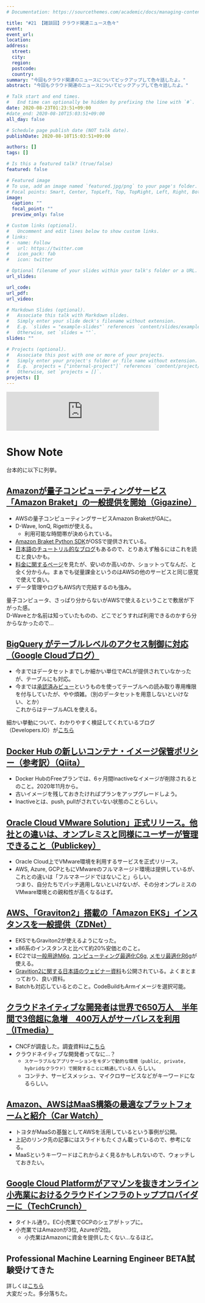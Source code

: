 ```yaml
---
# Documentation: https://sourcethemes.com/academic/docs/managing-content/

title: "#21 【雑談回】クラウド関連ニュース色々"
event:
event_url:
location:
address:
  street:
  city:
  region:
  postcode:
  country:
summary: "今回もクラウド関連のニュースについてピックアップして色々話したよ。"
abstract: "今回もクラウド関連のニュースについてピックアップして色々話したよ。"

# Talk start and end times.
#   End time can optionally be hidden by prefixing the line with `#`.
date: 2020-08-23T01:23:51+09:00
#date_end: 2020-08-10T15:03:51+09:00
all_day: false

# Schedule page publish date (NOT talk date).
publishDate: 2020-08-10T15:03:51+09:00

authors: []
tags: []

# Is this a featured talk? (true/false)
featured: false

# Featured image
# To use, add an image named `featured.jpg/png` to your page's folder. 
# Focal points: Smart, Center, TopLeft, Top, TopRight, Left, Right, BottomLeft, Bottom, BottomRight.
image:
  caption: ""
  focal_point: ""
  preview_only: false

# Custom links (optional).
#   Uncomment and edit lines below to show custom links.
# links:
# - name: Follow
#   url: https://twitter.com
#   icon_pack: fab
#   icon: twitter

# Optional filename of your slides within your talk's folder or a URL.
url_slides:

url_code:
url_pdf:
url_video:

# Markdown Slides (optional).
#   Associate this talk with Markdown slides.
#   Simply enter your slide deck's filename without extension.
#   E.g. `slides = "example-slides"` references `content/slides/example-slides.md`.
#   Otherwise, set `slides = ""`.
slides: ""

# Projects (optional).
#   Associate this post with one or more of your projects.
#   Simply enter your project's folder or file name without extension.
#   E.g. `projects = ["internal-project"]` references `content/project/deep-learning/index.md`.
#   Otherwise, set `projects = []`.
projects: []
---
```


<iframe src="https://anchor.fm/mukiudo/embed/episodes/ep-eigqj0" height="102px" width="400px" frameborder="0" scrolling="no"></iframe>

# Show Note

台本的に以下に列挙。


## [Amazonが量子コンピューティングサービス「Amazon Braket」の一般提供を開始（Gigazine）](https://gigazine.net/news/20200814-aws-general-availability-amazon-braket/)

* AWSの量子コンピューティングサービスAmazon BraketがGAに。
* D-Wave, IonQ, Rigettiが使える。
  - 利用可能な時間帯が決められている。
* [Amazon Braket Python SDK](https://github.com/aws/amazon-braket-sdk-python)がOSSで提供されている。
* [日本語のチュートリル的なブログ](https://aws.amazon.com/jp/blogs/news/amazon-braket-go-hands-on-with-quantum-computing/)もあるので、とりあえず触るにはこれを読むと良いかも。
* [料金に関するページ](https://aws.amazon.com/jp/braket/pricing/)を見たが、安いのか高いのか、ショットってなんだ、と全く分からん。まぁでも従量課金というのはAWSの他のサービスと同じ感覚で使えて良い。
* データ管理やログもAWS内で完結するのも強み。

量子コンピュータ、さっぱり分からないがAWSで使えるということで敷居が下がった感。  
D-Waveとか名前は知っていたものの、どこでどうすれば利用できるのかすら分からなかったので...


## [BigQuery がテーブルレベルのアクセス制御に対応（Google Cloudブログ）](https://cloud.google.com/blog/ja/products/data-analytics/introducing-table-level-access-controls-in-bigquery)

* 今まではデータセットまでしか細かい単位でACLが提供されていなかったが、テーブルにも対応。
* 今までは[承認済みビュー](https://cloud.google.com/blog/ja/products/data-analytics/introducing-table-level-access-controls-in-bigquery)というものを使ってテーブルへの読み取り専用権限を付与していたが、やや煩雑。（別のデータセットを用意しないといけない、とか）  
  これからはテーブルACLを使える。

細かい挙動について、わかりやすく検証してくれているブログ（Developers.IO）が[こちら](https://dev.classmethod.jp/articles/bigquery-table-acl-confirm/)


## [Docker Hub の新しいコンテナ・イメージ保管ポリシー（参考訳）（Qiita）](https://qiita.com/zembutsu/items/e92a2e2f46b147e5a206)

* Docker HubのFreeプランでは、6ヶ月間Inactiveなイメージが削除されるとのこと。2020年11月から。
* 古いイメージを残しておきたければプランをアップグレードしよう。
* Inactiveとは、push, pullがされていない状態のことらしい。


## [Oracle Cloud VMware Solution」正式リリース。他社との違いは、オンプレミスと同様にユーザーが管理できること（Publickey）](https://www.publickey1.jp/blog/20/oracle_cloud_vmware_solution.html)

* Oracle Cloud上でVMware環境を利用するサービスを正式リリース。
* AWS, Azure, GCPともにVMwareのフルマネージド環境は提供しているが、これとの違いは「フルマネージドではないこと」らしい。  
  つまり、自分たちでパッチ適用しないといけないが、その分オンプレミスのVMware環境との親和性が高くなるはず。

## [AWS、「Graviton2」搭載の「Amazon EKS」インスタンスを一般提供（ZDNet）](https://japan.zdnet.com/article/35158281/)

* EKSでもGraviton2が使えるようになった。
* x86系のインスタンスと比べて約20%安価とのこと。
* EC2では[一般用途M6g](https://aws.amazon.com/jp/ec2/instance-types/m6/), [コンピューティング最適化C6g](https://aws.amazon.com/jp/ec2/instance-types/c6/), [メモリ最適化R6g](https://aws.amazon.com/jp/ec2/instance-types/r6/)が使える。
* [Gravition2に関する日本語のウェビナー資料](https://d1.awsstatic.com/webinars/jp/pdf/services/20200707_BlackBelt_Graviton2.pdf)も公開されている。よくまとまっており、良い資料。
* Batchも対応しているとのこと。CodeBuildもArmイメージを選択可能。



## [クラウドネイティブな開発者は世界で650万人　半年間で3倍超に急増　400万人がサーバレスを利用（ITmedia）](https://www.itmedia.co.jp/news/articles/2008/20/news070.html)

* CNCFが調査した。調査資料は[こちら](https://www.cncf.io/wp-content/uploads/2020/08/CNCF-The-State-of-Cloud-Native-Development_FINAL_Q419.pdf)
* クラウドネイティブな開発者ってなに...？
  - `スケーラブルなアプリケーションをモダンで動的な環境（public, private, hybridなクラウド）で開発することに精通している人` らしい。
  - コンテナ、サービスメッシュ、マイクロサービスなどがキーワードになるらしい。


## [Amazon、AWSはMaaS構築の最適なプラットフォームと紹介（Car Watch）](https://car.watch.impress.co.jp/docs/news/1271810.html)

* トヨタがMaaSの基盤としてAWSを活用しているという事例が公開。
* 上記のリンク先の記事にはスライドもたくさん載っているので、参考になる。
* MaaSというキーワードはこれからよく見るかもしれないので、ウォッチしておきたい。


## [Google Cloud Platformがアマゾンを抜きオンライン小売業におけるクラウドインフラのトッププロバイダーに（TechCrunch）](https://jp.techcrunch.com/2020/08/18/2020-08-17-canalys-google-is-top-cloud-infrastructure-provider-for-online-retailers/)

* タイトル通り。EC小売業でGCPのシェアがトップに。
* 小売業ではAmazonが3位, Azureが2位。
  - 小売業はAmazonに資金を提供したくない...なるほど。


## Professional Machine Learning Engineer BETA試験受けてきた

詳しくは[こちら](https://mukiudo.dev/post/gcp/0001-certification-ml-engineer/)  
大変だった。多分落ちた。

